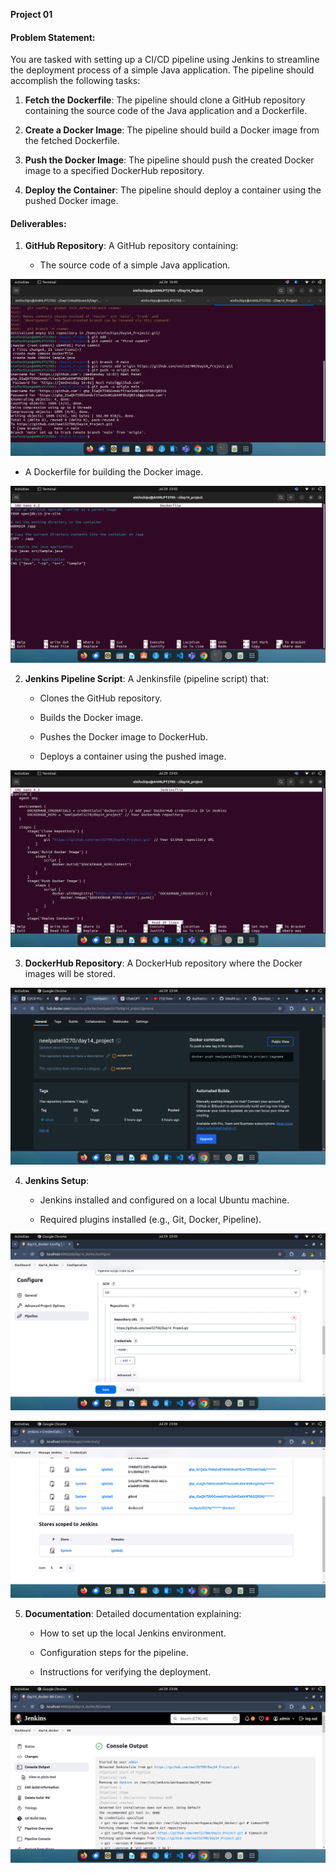 **Project 01**

#### **Problem Statement:**

You are tasked with setting up a CI/CD pipeline using Jenkins to
streamline the deployment process of a simple Java application. The
pipeline should accomplish the following tasks:

1.  **Fetch the Dockerfile**: The pipeline should clone a GitHub
     repository containing the source code of the Java application and
    a Dockerfile.

2.  **Create a Docker Image**: The pipeline should build a Docker image
     from the fetched Dockerfile.

3.  **Push the Docker Image**: The pipeline should push the created
    Docker image to a specified DockerHub repository.

4.  **Deploy the Container**: The pipeline should deploy a container
     using the pushed Docker image.

#### **Deliverables:**

1.  **GitHub Repository**: A GitHub repository containing:

    -   The source code of a simple Java application.

![](.//media/image1.png)

-   A Dockerfile for building the Docker image.

 ![](.//media/image2.png)

2.  **Jenkins Pipeline Script**: A Jenkinsfile (pipeline script) that:

    -   Clones the GitHub repository.

    -   Builds the Docker image.

    -   Pushes the Docker image to DockerHub.

    -   Deploys a container using the pushed image.

 ![](.//media/image3.png)

3.  **DockerHub Repository**: A DockerHub repository where the Docker
     images will be stored.

![](.//media/image4.png)

4.  **Jenkins Setup**:

    -   Jenkins installed and configured on a local Ubuntu machine.

    -   Required plugins installed (e.g., Git, Docker, Pipeline).

![](.//media/image5.png)

![](.//media/image6.png)

5.  **Documentation**: Detailed documentation explaining:

    -   How to set up the local Jenkins environment.

    -   Configuration steps for the pipeline.

    -   Instructions for verifying the deployment.

![](.//media/image7.png)
